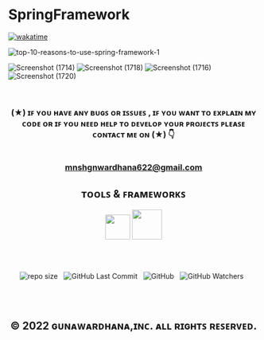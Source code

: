 # SpringFramework

[![wakatime](https://wakatime.com/badge/user/f1a892c7-b94b-4096-90a0-b1a8333be477/project/f040b372-0bac-4964-b0a3-6b2e765e67ae.svg)](https://wakatime.com/badge/user/f1a892c7-b94b-4096-90a0-b1a8333be477/project/f040b372-0bac-4964-b0a3-6b2e765e67ae)

![top-10-reasons-to-use-spring-framework-1](https://user-images.githubusercontent.com/100486080/216781707-934a7e83-9c7e-45ad-95f8-bb4effe771dd.jpg)

![Screenshot (1714)](https://user-images.githubusercontent.com/100486080/216781955-09919d48-81ab-4129-9658-83f34f900f20.png)
![Screenshot (1718)](https://user-images.githubusercontent.com/100486080/216781963-7ceb7c0c-8eb1-4971-928e-cdaba6f1e3aa.png)
![Screenshot (1716)](https://user-images.githubusercontent.com/100486080/216781967-b3eb1a95-1d71-4675-8e42-8e1f18c0d483.png)
![Screenshot (1720)](https://user-images.githubusercontent.com/100486080/216781968-72a8d135-3cd4-43dc-8c49-fda41d262dfd.png)

<br>

<div align="center">

### (★) ɪꜰ ʏᴏᴜ ʜᴀᴠᴇ ᴀɴʏ ʙᴜɢꜱ ᴏʀ ɪꜱꜱᴜᴇꜱ , ɪꜰ ʏᴏᴜ ᴡᴀɴᴛ ᴛᴏ ᴇxᴘʟᴀɪɴ ᴍʏ ᴄᴏᴅᴇ ᴏʀ ɪꜰ ʏᴏᴜ ɴᴇᴇᴅ ʜᴇʟᴘ ᴛᴏ ᴅᴇᴠᴇʟᴏᴘ ʏᴏᴜʀ ᴘʀᴏᴊᴇᴄᴛꜱ ᴘʟᴇᴀꜱᴇ ᴄᴏɴᴛᴀᴄᴛ ᴍᴇ ᴏɴ (★) 👇<br> <br> <br> mnshgnwardhana622@gmail.com

</div>

<div align="center">

## ᴛᴏᴏʟꜱ & ꜰʀᴀᴍᴇᴡᴏʀᴋꜱ

</div>

<div align="center">

<img src ="https://user-images.githubusercontent.com/100486080/194366650-ba2286fe-6dd7-471e-af09-3878d0d2cb7a.png" width = "50" hight ="100">
<img src="https://user-images.githubusercontent.com/100486080/194372733-ce18f77f-1afc-483a-8218-a4404af6f745.png" width = "60" hight ="110">
</div>

<br><br>

<div align="center">

![repo size](https://img.shields.io/github/repo-size/mGunawardhana/SpringFramework?style=for-the-badge) &nbsp;
![GitHub Last Commit](https://img.shields.io/github/last-commit/mGunawardhana/SpringFramework?style=for-the-badge) &nbsp;
![GitHub](https://img.shields.io/github/license/mGunawardhana/SpringFramework?style=for-the-badge) &nbsp;
![GitHub Watchers](https://img.shields.io/github/watchers/mGunawardhana/SpringFramework?style=for-the-badge) &nbsp;

</div>

<br><br>

<div align="center">

## © 2022 ɢᴜɴᴀᴡᴀʀᴅʜᴀɴᴀ,ɪɴᴄ. ᴀʟʟ ʀɪɢʜᴛꜱ ʀᴇꜱᴇʀᴠᴇᴅ.

</div>

